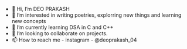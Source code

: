 - 👋 Hi, I’m DEO PRAKASH
- 👀 I’m interested in writing poetries, explorring new things and learning new concepts
- 🌱 I’m currently learning DSA in C and C++
- 💞️ I’m looking to collaborate on projects.
- 📫 How to reach me - instagram - @deoprakash_04

<!---
deoprakash04/deoprakash04 is a ✨ special ✨ repository because its `README.md` (this file) appears on your GitHub profile.
You can click the Preview link to take a look at your changes.
--->
